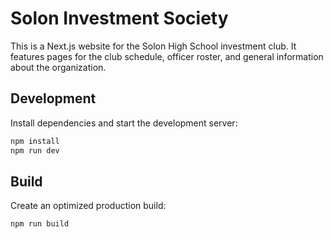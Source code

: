 # Solon Investment Society

This is a Next.js website for the Solon High School investment club. It features pages for the club schedule, officer roster, and general information about the organization.

## Development

Install dependencies and start the development server:

```bash
npm install
npm run dev
```

## Build

Create an optimized production build:

```bash
npm run build
```
